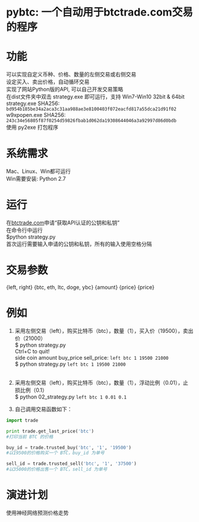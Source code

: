 <h1>pybtc: 一个自动用于btctrade.com交易的程序</hi>

功能
=======
可以实现自定义币种、价格、数量的左侧交易或右侧交易<br />
设定买入、卖出价格，自动循环交易<br />
实现了网站Python版的API, 可以自己开发交易策略<br />
在dist文件夹中双击 strategy.exe 即可运行，支持 Win7-Win10 32bit & 64bit<br />
strategy.exe SHA256: `bd954b185be34a2aca3c31aa988ae3e8100403f072eacfd817a55dca21d91f02`<br />
w9xpopen.exe SHA256: `243c34e56805f87f0254d59826fbab1d062da19308644046a3a92997d86d0bdb`<br />
使用 py2exe 打包程序

系统需求
=======
Mac、Linux、Win都可运行<br />
Win需要安装: Python 2.7<br />

运行
=======
在[btctrade.com](https://www.btctrade.com)申请“获取API认证的公钥和私钥”<br />
在命令行中运行<br />
$python strategy.py<br />
首次运行需要输入申请的公钥和私钥，所有的输入使用空格分隔<br />

交易参数
=======
{left, right} {btc, eth, ltc, doge, ybc} {amount} {price} {price}

例如
=======
1. 采用左侧交易（left），购买比特币（btc），数量（1），买入价（19500），卖出价（21000）<br />
$ python strategy.py<br />Ctrl+C to quit!<br />side coin amount buy_price sell_price: `left btc 1 19500 21000`<br />
$ python strategy.py `left btc 1 19500 21000`<br /><br />

2. 采用左侧交易（left），购买比特币（btc），数量（1），浮动比例（0.01），止损比例（0.1）<br />
$ python 02_strategy.py `left btc 1 0.01 0.1`<br />

3. 自己调用交易函数如下：<br />
```Python
import trade

print trade.get_last_price('btc')
#打印当前 BTC 的价格 

buy_id = trade.trusted_buy('btc', '1', '19500')
#以19500的价格购买一个 BTC，buy_id 为单号

sell_id = trade.trusted_sell('btc', '1', '37500')
#以35000的价格出售一个 BTC，sell_id 为单号
```

演进计划
=======
使用神经网络预测价格走势<br />